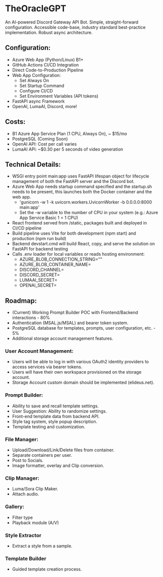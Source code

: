# TheOracleGPT

  An AI-powered Discord Gateway API Bot. Simple, straight-forward configuration. Accessible code-base, industry standard best-practice implementation. Robust async architecture.

## Configuration:
- Azure Web App (Python/Linux) B1+
- GitHub Actions CI/CD Integration
- Direct Code-to-Production Pipeline
- Web App Configuration:
  - Set Always On
  - Set Startup Command
  - Configure CI/CD
  - Set Environment Variables (API tokens)
- FastAPI async Framework
- OpenAI, LumaAI, Discord, more!

## Costs:
- B1 Azure App Service Plan (1 CPU, Always On), ~ $15/mo
- PostgreSQL (Coming Soon)
- OpenAI API: Cost per call varies
- LumaAI APi: ~$0.30 per 5 seconds of video generation

## Technical Details:
- WSGI entry point main:app uses FastAPI lifespan object for lifecycle management of both the FastAPI server and the Discord bot.
- Azure Web App needs startup command specified and the startup.sh needs to be present, this launches both the Docker container and the web app.
  - 'gunicorn -w 1 -k uvicorn.workers.UvicornWorker -b 0.0.0.0:8000 main:app'
  - Set the -w variable to the number of CPU in your system (e.g.: Azure App Service Basic 1 = 1 CPU)
- React frontend served from /static, packages built and deployed in CI/CD pipeline
- Build pipeline uses Vite for both development (npm start) and production (npm run build)
- Backend devstart.cmd will build React, copy, and serve the solution on FastAPI for backend testing
- Calls .env loader for local variables or reads hosting environment:
  - AZURE_BLOB_CONNECTION_STRING=""
  - AZURE_BLOB_CONTAINER_NAME=
  - DISCORD_CHANNEL=
  - DISCORD_SECRET=
  - LUMAAI_SECRET=
  - OPENAI_SECRET=

## Roadmap:
- (Current) Working Prompt Builder POC with Frontend/Backend interactions - 80%
- Authentication (MSAL.js/MSAL) and bearer token system.
- PostgreSQL database for templates, prompts, user configuration, etc. - 5%
- Additional storage account management features.

### User Account Management:
- Users will be able to log in with various OAuth2 identity providers to access services via bearer tokens.
- Users will have their own workspace provisioned on the storage account.
- Storage Account custom domain should be implemented (elideus.net).
### Prompt Builder:
- Ability to save and recall template settings.
- User Suggestion: Ability to randomize settings.
- Front-end template data from backend API.
- Style tag system, style popup description.
- Template testing and customization.
### File Manager:
- Upload/Download/Link/Delete files from container.
- Separate containers per user.
- Post to Socials.
- Image formatter, overlay and Clip conversion.
### Clip Manager:
- Luma/Sora Clip Maker.
- Attach audio.
### Gallery:
- Filter type
- Playback module (A/V)
### Style Extractor
- Extract a style from a sample.
### Template Builder
- Guided template creation process.